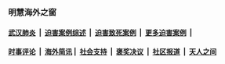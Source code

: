 
### 明慧海外之窗

####  [武汉肺炎](indexes/365.md?t=02092100) &nbsp;|&nbsp;  [迫害案例综述](indexes/328.md?t=02092100) &nbsp;|&nbsp; [迫害致死案例](indexes/277.md?t=02092100)  &nbsp;|&nbsp; [更多迫害案例](indexes/81.md?t=02092100)  &nbsp;|&nbsp; 
####  [时事评论](indexes/19.md?t=02092100) &nbsp;|&nbsp; [海外简讯](indexes/245.md?t=02092100)&nbsp;|&nbsp;  [社会支持](indexes/140.md?t=02092100) &nbsp;|&nbsp; [褒奖决议](indexes/282.md?t=02092100) &nbsp;|&nbsp; [社区报道](indexes/91.md?t=02092100)  &nbsp;|&nbsp; [天人之间](indexes/78.md?t=02092100) 

